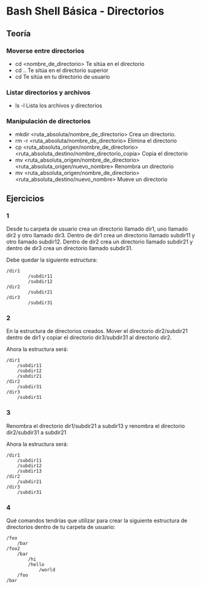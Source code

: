 # Bash Shell Básica - Directorios

## Teoría
### Moverse entre directorios
- cd <nombre_de_directorio> Te sitúa en el directorio
- cd .. Te sitúa en el directorio superior
- cd Te sitúa en tu directorio de usuario

### Listar directorios y archivos
- ls -l Lista los archivos y directorios

### Manipulación de directorios
- mkdir <ruta_absoluta/nombre_de_directorio> Crea un directorio.
- rm -r <ruta_absoluta/nombre_de_directorio> Elimina el directorio
- cp <ruta_absoluta_origen/nombre_de_directorio> <ruta_absoluta_destino/nombre_directorio_copia> Copia el directorio
- mv <ruta_absoluta_origen/nombre_de_directorio> <ruta_absoluta_origen/nuevo_nombre> Renombra un directorio
- mv <ruta_absoluta_origen/nombre_de_directorio> <ruta_absoluta_destino/nuevo_nombre> Mueve un directorio


## Ejercicios
### 1
Desde tu carpeta de usuario crea un directorio llamado dir1, uno llamado dir2 y otro llamado dir3. Dentro de dir1 crea un directorio llamado subdir11 y otro llamado subdir12.
Dentro de dir2 crea un directorio llamado subdir21 y dentro de dir3 crea un directorio llamado subdir31.

Debe quedar la siguiente estructura:

    /dir1
            /subdir11
			/subdir12
    /dir2
			/subdir21
    /dir3
		    /subdir31

### 2
En la estructura de directorios creados. Mover el directorio dir2/subdir21 dentro de dir1 y copiar el directorio dir3/subdir31 al directorio dir2.

Ahora la estructura será:

    /dir1
        /subdir11
		/subdir12
		/subdir21
    /dir2
        /subdir31
    /dir3
		/subdir31

### 3
Renombra el directorio dir1/subdir21 a subdir13 y renombra el directorio dir2/subdir31 a subdir21

Ahora la estructura será:

    /dir1
	    /subdir11
		/subdir12
		/subdir13
    /dir2
		/subdir21
    /dir3
	    /subdir31

### 4
Qué comandos tendrías que utilizar para crear la siguiente estructura de directorios dentro de tu carpeta de usuario:

    /foo
        /bar
    /foo2
        /bar
            /hi
            /hello
                /world
        /foo
    /bar